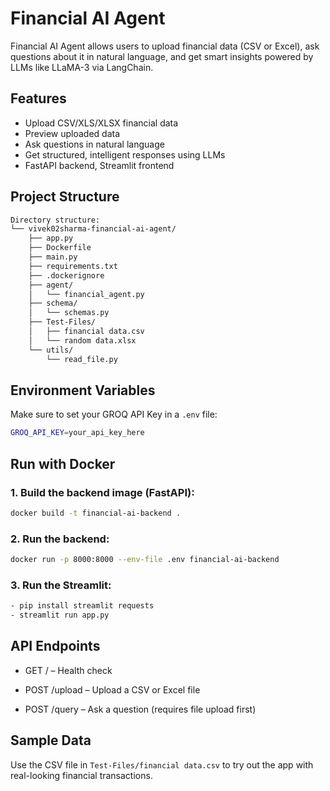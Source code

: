 # Financial AI Agent

Financial AI Agent allows users to upload financial data (CSV or Excel), ask questions about it in natural language, and get smart insights powered by LLMs like LLaMA-3 via LangChain.


## Features

- Upload CSV/XLS/XLSX financial data
- Preview uploaded data
- Ask questions in natural language
- Get structured, intelligent responses using LLMs
- FastAPI backend, Streamlit frontend

## Project Structure
```bash
Directory structure:
└── vivek02sharma-financial-ai-agent/
    ├── app.py
    ├── Dockerfile
    ├── main.py
    ├── requirements.txt
    ├── .dockerignore
    ├── agent/
    │   └── financial_agent.py
    ├── schema/
    │   └── schemas.py
    ├── Test-Files/
    │   ├── financial data.csv
    │   └── random data.xlsx
    └── utils/
        └── read_file.py
```

## Environment Variables
Make sure to set your GROQ API Key in a `.env` file:

```bash
GROQ_API_KEY=your_api_key_here
```

## Run with Docker

### 1. Build the backend image (FastAPI):

```bash
docker build -t financial-ai-backend .
```

### 2. Run the backend:

```bash
docker run -p 8000:8000 --env-file .env financial-ai-backend
```
### 3. Run the Streamlit:

```bash
- pip install streamlit requests
- streamlit run app.py
```

## API Endpoints

- GET / – Health check

- POST /upload – Upload a CSV or Excel file

- POST /query – Ask a question (requires file upload first)


## Sample Data
Use the CSV file in `Test-Files/financial data.csv` to try out the app with real-looking financial transactions.